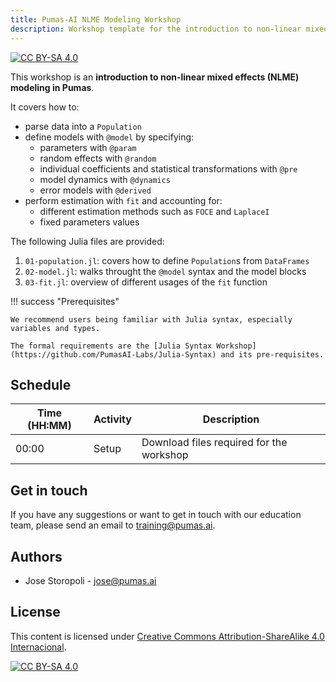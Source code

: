```yaml
---
title: Pumas-AI NLME Modeling Workshop
description: Workshop template for the introduction to non-linear mixed effects (NLME) modeling in Pumas.
---
```


[![CC BY-SA 4.0](https://img.shields.io/badge/License-CC%20BY--SA%204.0-lightgrey.svg)](http://creativecommons.org/licenses/by-sa/4.0/)

This workshop is an **introduction to non-linear mixed effects (NLME) modeling in Pumas**.

It covers how to:

- parse data into a `Population`
- define models with `@model` by specifying:
    - parameters with `@param`
    - random effects with `@random`
    - individual coefficients and statistical transformations with `@pre`
    - model dynamics with `@dynamics`
    - error models with `@derived`
- perform estimation with `fit` and accounting for:
    - different estimation methods such as `FOCE` and `LaplaceI`
    - fixed parameters values

 The following Julia files are provided:

 1. `01-population.jl`: covers how to define `Population`s from `DataFrames`
 1. `02-model.jl`: walks throught the `@model` syntax and the model blocks
 1. `03-fit.jl`: overview of different usages of the `fit` function

!!! success "Prerequisites"

    We recommend users being familiar with Julia syntax, especially variables and types.

    The formal requirements are the [Julia Syntax Workshop](https://github.com/PumasAI-Labs/Julia-Syntax) and its pre-requisites.

## Schedule

| Time (HH:MM) | Activity | Description                              |
| ------------ | -------- | ---------------------------------------- |
| 00:00        | Setup    | Download files required for the workshop |

## Get in touch

If you have any suggestions or want to get in touch with our education team,
please send an email to <training@pumas.ai>.

## Authors

- Jose Storopoli - <jose@pumas.ai>

## License

This content is licensed under [Creative Commons Attribution-ShareAlike 4.0 Internacional](http://creativecommons.org/licenses/by-sa/4.0/).

[![CC BY-SA 4.0](https://licensebuttons.net/l/by-sa/4.0/88x31.png)](http://creativecommons.org/licenses/by-sa/4.0/)

